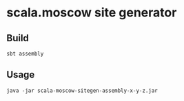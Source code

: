# scala.moscow site generator

## Build

```
sbt assembly
```

## Usage

```
java -jar scala-moscow-sitegen-assembly-x-y-z.jar
```
